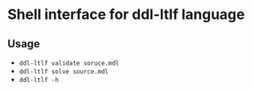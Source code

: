 # Shell interface for ddl-ltlf language

## Usage

- `ddl-ltlf validate soruce.mdl`
- `ddl-ltlf solve source.mdl`
- `ddl-ltlf -h`
